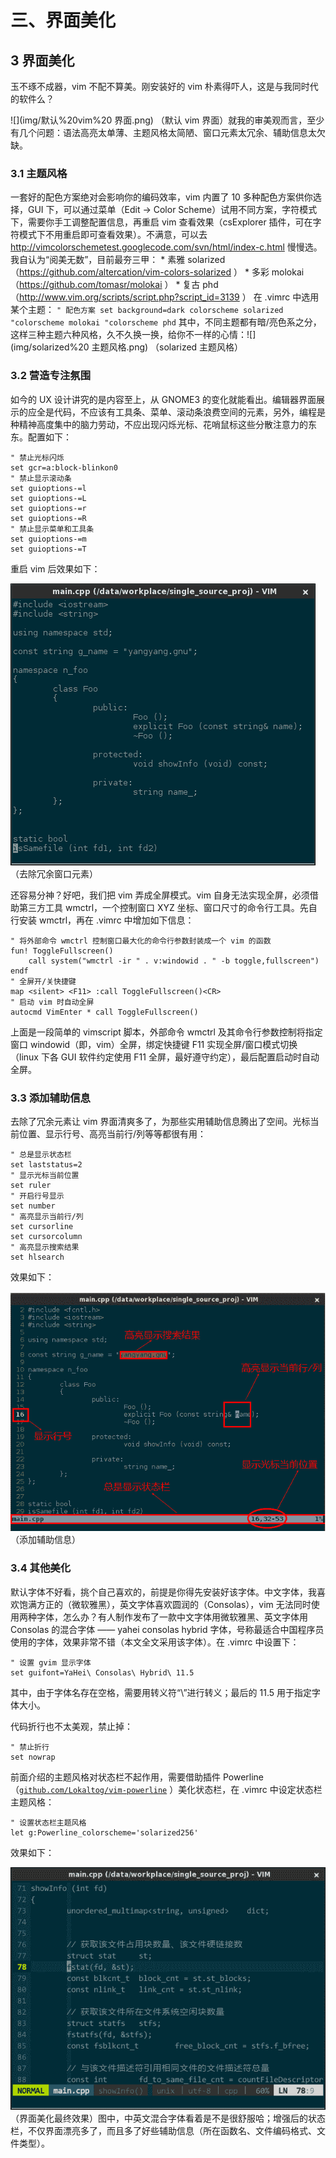 # 三、界面美化

## 3 界面美化

玉不琢不成器，vim 不配不算美。刚安装好的 vim 朴素得吓人，这是与我同时代的软件么？

![](img/默认%20vim%20 界面.png)
（默认 vim 界面）就我的审美观而言，至少有几个问题：语法高亮太单薄、主题风格太简陋、窗口元素太冗余、辅助信息太欠缺。

### 3.1 主题风格

一套好的配色方案绝对会影响你的编码效率，vim 内置了 10 多种配色方案供你选择，GUI 下，可以通过菜单（Edit -> Color Scheme）试用不同方案，字符模式下，需要你手工调整配置信息，再重启 vim 查看效果（csExplorer 插件，可在字符模式下不用重启即可查看效果）。不满意，可以去 http://vimcolorschemetest.googlecode.com/svn/html/index-c.html 慢慢选。我自认为“阅美无数”，目前最夯三甲： * 素雅 solarized（https://github.com/altercation/vim-colors-solarized ） * 多彩 molokai（https://github.com/tomasr/molokai ） * 复古 phd（http://www.vim.org/scripts/script.php?script_id=3139 ） 在 .vimrc 中选用某个主题： ``` " 配色方案 set background=dark colorscheme solarized "colorscheme molokai "colorscheme phd ``` 其中，不同主题都有暗/亮色系之分，这样三种主题六种风格，久不久换一换，给你不一样的心情：![](img/solarized%20 主题风格.png)
（solarized 主题风格）

### 3.2 营造专注氛围

如今的 UX 设计讲究的是内容至上，从 GNOME3 的变化就能看出。编辑器界面展示的应全是代码，不应该有工具条、菜单、滚动条浪费空间的元素，另外，编程是种精神高度集中的脑力劳动，不应出现闪烁光标、花哨鼠标这些分散注意力的东东。配置如下：

```
" 禁止光标闪烁
set gcr=a:block-blinkon0
" 禁止显示滚动条
set guioptions-=l
set guioptions-=L
set guioptions-=r
set guioptions-=R
" 禁止显示菜单和工具条
set guioptions-=m
set guioptions-=T 
```

重启 vim 后效果如下：

![](img/去除冗余窗口元素.png)
（去除冗余窗口元素）

还容易分神？好吧，我们把 vim 弄成全屏模式。vim 自身无法实现全屏，必须借助第三方工具 wmctrl，一个控制窗口 XYZ 坐标、窗口尺寸的命令行工具。先自行安装 wmctrl，再在 .vimrc 中增加如下信息：

```
" 将外部命令 wmctrl 控制窗口最大化的命令行参数封装成一个 vim 的函数
fun! ToggleFullscreen()
    call system("wmctrl -ir " . v:windowid . " -b toggle,fullscreen")
endf
" 全屏开/关快捷键
map <silent> <F11> :call ToggleFullscreen()<CR>
" 启动 vim 时自动全屏
autocmd VimEnter * call ToggleFullscreen() 
```

上面是一段简单的 vimscript 脚本，外部命令 wmctrl 及其命令行参数控制将指定窗口 windowid（即，vim）全屏，绑定快捷键 F11 实现全屏/窗口模式切换（linux 下各 GUI 软件约定使用 F11 全屏，最好遵守约定），最后配置启动时自动全屏。

### 3.3 添加辅助信息

去除了冗余元素让 vim 界面清爽多了，为那些实用辅助信息腾出了空间。光标当前位置、显示行号、高亮当前行/列等等都很有用：

```
" 总是显示状态栏
set laststatus=2
" 显示光标当前位置
set ruler
" 开启行号显示
set number
" 高亮显示当前行/列
set cursorline
set cursorcolumn
" 高亮显示搜索结果
set hlsearch 
```

效果如下：

![](img/添加辅助信息.png)
（添加辅助信息）

### 3.4 其他美化

默认字体不好看，挑个自己喜欢的，前提是你得先安装好该字体。中文字体，我喜欢饱满方正的（微软雅黑），英文字体喜欢圆润的（Consolas），vim 无法同时使用两种字体，怎么办？有人制作发布了一款中文字体用微软雅黑、英文字体用 Consolas 的混合字体 —— yahei consolas hybrid 字体，号称最适合中国程序员使用的字体，效果非常不错（本文全文采用该字体）。在 .vimrc 中设置下：

```
" 设置 gvim 显示字体
set guifont=YaHei\ Consolas\ Hybrid\ 11.5 
```

其中，由于字体名存在空格，需要用转义符“\”进行转义；最后的 11.5 用于指定字体大小。

代码折行也不太美观，禁止掉：

```
" 禁止折行
set nowrap 
```

前面介绍的主题风格对状态栏不起作用，需要借助插件 Powerline（[`github.com/Lokaltog/vim-powerline`](https://github.com/Lokaltog/vim-powerline) ）美化状态栏，在 .vimrc 中设定状态栏主题风格：

```
" 设置状态栏主题风格
let g:Powerline_colorscheme='solarized256' 
```

效果如下：

![](img/界面美化最终效果.png)
（界面美化最终效果）图中，中英文混合字体看着是不是很舒服哈；增强后的状态栏，不仅界面漂亮多了，而且多了好些辅助信息（所在函数名、文件编码格式、文件类型）。
